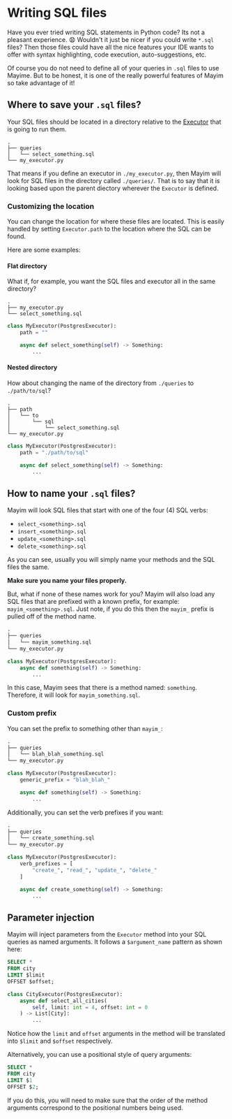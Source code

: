 # Writing SQL files

Have you ever tried writing SQL statements in Python code? Its not a pleasant experience. :anguished: Wouldn't it just be nicer if you could write `*.sql` files? Then those files could have all the nice features your IDE wants to offer with syntax highlighting, code execution, auto-suggestions, etc.

Of course you do not need to define all of your queries in `.sql` files to use Mayime. But to be honest, it is one of the really powerful features of Mayim so take advantage of it!

## Where to save your `.sql` files?

Your SQL files should be located in a directory relative to the [Executor](executors) that is going to run them.

```
.
├── queries
│   └── select_something.sql
└── my_executor.py
```

That means if you define an executor in `./my_executor.py`, then Mayim will look for SQL files in the directory called `./queries/`. That is to say that it is looking based upon the parent diectory wherever the `Executor` is defined.

### Customizing the location

You can change the location for where these files are located. This is easily handled by setting `Executor.path` to the location where the SQL can be found.

Here are some examples:

#### Flat directory

What if, for example, you want the SQL files and executor all in the same directory?

```
.
├── my_executor.py
└── select_something.sql
```

```python
class MyExecutor(PostgresExecutor):
    path = ""

    async def select_something(self) -> Something:
        ...
```

#### Nested directory

How about changing the name of the directory from `./queries` to `./path/to/sql`?

```
.
├── path
│   └── to
│       └── sql
│           └── select_something.sql
└── my_executor.py
```

```python
class MyExecutor(PostgresExecutor):
    path = "./path/to/sql"

    async def select_something(self) -> Something:
        ...
```

## How to name your `.sql` files?

Mayim will look SQL files that start with one of the four (4) SQL verbs:

- `select_<something>.sql`
- `insert_<something>.sql`
- `update_<something>.sql`
- `delete_<something>.sql`

As you can see, usually you will simply name your methods and the SQL files the same.

**Make sure you name your files properly.**

But, what if none of these names work for you? Mayim will also load any SQL files that are prefixed with a known prefix, for example: `mayim_<something>.sql`. Just note, if you do this then the `mayim_` prefix is pulled off of the method name.

```python
.
├── queries
│   └── mayim_something.sql
└── my_executor.py

```
```python
class MyExecutor(PostgresExecutor):
    async def something(self) -> Something:
        ...
```

In this case, Mayim sees that there is a method named: `something`. Therefore, it will look for `mayim_something.sql`.

### Custom prefix

You can set the prefix to something other than `mayim_`:

```python
.
├── queries
│   └── blah_blah_something.sql
└── my_executor.py

```
```python
class MyExecutor(PostgresExecutor):
    generic_prefix = "blah_blah_"

    async def something(self) -> Something:
        ...
```

Additionally, you can set the verb prefixes if you want:

```python
.
├── queries
│   └── create_something.sql
└── my_executor.py

```
```python
class MyExecutor(PostgresExecutor):
    verb_prefixes = [
        "create_", "read_", "update_", "delete_"
    ]

    async def create_something(self) -> Something:
        ...
```


## Parameter injection

Mayim will inject parameters from the `Executor` method into your SQL queries as named arguments. It follows a `$argument_name` pattern as shown here:

```sql
SELECT *
FROM city
LIMIT $limit
OFFSET $offset;
```

```python
class CityExecutor(PostgresExecutor):
    async def select_all_cities(
        self, limit: int = 4, offset: int = 0
    ) -> List[City]:
        ...
```

Notice how the `limit` and `offset` arguments in the method will be translated into `$limit` and `$offset` respectively.

Alternatively, you can use a positional style of query arguments:

```sql
SELECT *
FROM city
LIMIT $1
OFFSET $2;
```

If you do this, you will need to make sure that the order of the method arguments correspond to the positional numbers being used.

